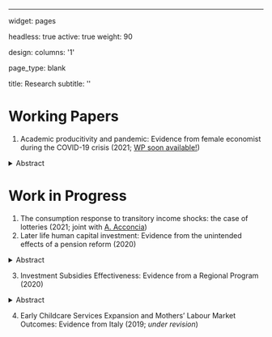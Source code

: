 ---
widget: pages

headless: true
active: true
weight: 90

design:
  columns: '1'
  
page_type: blank



title: Research
subtitle: ''

# Working Papers
1. Academic producitivity and pandemic: Evidence from female economist during the COVID-19 crisis (2021; [WP soon available!]())
<details>
  <summary>Abstract</summary>
  
  I study the impact of the COVID-19 pandemic on female economists’ research productivity. I collect data from the SSRN web archive on 4,778 distinct pre-prints in- volving 8,651 authors from over 90 countries observed from January to mid-November 2020. By estimating a Difference-in-Differences, my results show that, since the lock- down began, the number of working papers written by a female economist, alone or jointly with other researchers, uploaded on SSRN declined of about 20 percentage points and this negative effect persists up to about 4 months later. Declines in productivity, however, disappear during the school re-opening period suggesting that indeed childcare demand has been an important channel in causing women production drop. Finally, declines in productivity are not associated with increases in pre-prints’ quality.
</details>

# Work in Progress
1. The consumption response to transitory income shocks: the case of lotteries (2021; joint with [A. Acconcia](https://csef.it/people/antonio-acconcia/))
2. Later life human capital investment: Evidence from the unintended effects of a pension reform (2020)
<details>
  <summary>Abstract</summary>
  
 This paper provides a novel empirical test of human capital theory by studying whether increases in residual working life induce additional training. I exploit a sizable pension reform, affecting all Italian workers, in a Difference-in-Differences setting and find that an increase in the *residual* working life increases human capital investment. Additionally, I show that the response to the reform was very heterogeneous and depending on gender, age profiles, education, martial status, sector of employment and firm size. However, my estimates suggest to rule out that positive variations in human capital investment were directly sponsored by employers.
</details>

3. Investment Subsidies Effectiveness: Evidence from a Regional Program (2020)
<details>
  <summary>Abstract</summary>
  
 Are public investment subsidies effective? I provide novel empirical evidence on the effectiveness of public subsidies for SMEs by investigating the effect of a subsidy program taken place in Campania (South Italy) in 2013. By relying on a Difference-in-Differences approach, my estimates demonstrate that the regional program was effective in increasing private firms' spending in innovative investment. However, I show also large heterogeneity in the firms response. In particular, I find that the positive effect on investment comes from micro- and small-size firms as well as firms operating in high tech sectors and high tech service firms. Nonetheless, I am not able to reject the hypothesis that firms increased spending by about approximately the amount of the subsidy.
</details>

4. Early Childcare Services Expansion and Mothers’ Labour Market Outcomes: Evidence from Italy (2019; *under revision*)

